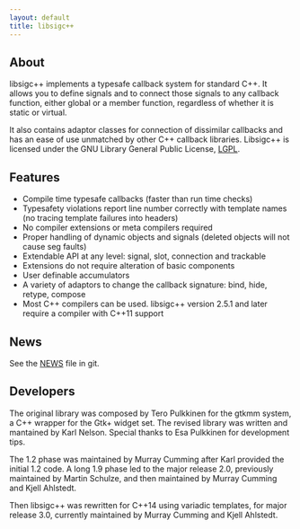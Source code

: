 ```yaml
---
layout: default
title: libsigc++
---
```

## About

libsigc++ implements a typesafe callback system for standard C++. It
allows you to define signals and to connect those signals to any
callback function, either global or a member function, regardless of
whether it is static or virtual.

It also contains adaptor classes for connection of dissimilar
callbacks and has an ease of use unmatched by other
C++ callback libraries.  Libsigc++ is licensed under
the GNU Library General Public License, [LGPL](http://www.gnu.org/copyleft/lgpl.html).

## Features

* Compile time typesafe callbacks (faster than run time checks)
* Typesafety violations report line number correctly with template names (no tracing template failures into headers)
* No compiler extensions or meta compilers required
* Proper handling of dynamic objects and signals (deleted objects will not cause seg faults)
* Extendable API at any level: signal, slot, connection and trackable
* Extensions do not require alteration of basic components
* User definable accumulators
* A variety of adaptors to change the callback signature: bind, hide, retype, compose
* Most C++ compilers can be used. libsigc++ version 2.5.1 and later require a compiler with C++11 support

## News

See the [NEWS](https://git.gnome.org/browse/libsigcplusplus/tree/NEWS) file in git.

## Developers

The original library was composed by Tero Pulkkinen for the
gtkmm system, a C++ wrapper for the Gtk+ widget set. The revised
library was written and mantained by Karl Nelson. Special thanks
to Esa Pulkkinen for development tips.

The 1.2 phase was maintained by Murray Cumming after Karl provided the initial 1.2 code.
A long 1.9 phase led to the major release 2.0, previously maintained by Martin Schulze,
and then maintained by Murray Cumming and Kjell Ahlstedt.

Then libsigc++ was rewritten for C++14 using variadic templates, for major release 3.0,
currently maintained by Murray Cumming and Kjell Ahlstedt.
